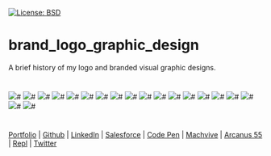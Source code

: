 [![License: BSD](https://badgen.net/badge/license/BSD/orange)](https://opensource.org/licenses/BSD-3-Clause)
# brand_logo_graphic_design
A brief history of my logo and branded visual graphic designs.
#
![](https://neodigm.github.io/brand_logo_graphic_design/fantastic/discerning/1.jpg)#
![](https://neodigm.github.io/brand_logo_graphic_design/fantastic/discerning/2.jpg)#
![](https://neodigm.github.io/brand_logo_graphic_design/fantastic/discerning/3.jpg)#
![](https://neodigm.github.io/brand_logo_graphic_design/fantastic/discerning/4.jpg)#
![](https://neodigm.github.io/brand_logo_graphic_design/fantastic/discerning/5.jpg)#
![](https://neodigm.github.io/brand_logo_graphic_design/fantastic/discerning/6.jpg)#
![](https://neodigm.github.io/brand_logo_graphic_design/fantastic/discerning/7.jpg)#
![](https://neodigm.github.io/brand_logo_graphic_design/fantastic/discerning/8.jpg)#
![](https://neodigm.github.io/brand_logo_graphic_design/fantastic/discerning/9.jpg)#
![](https://neodigm.github.io/brand_logo_graphic_design/fantastic/discerning/10.jpg)#
![](https://neodigm.github.io/brand_logo_graphic_design/fantastic/discerning/11.jpg)#
![](https://neodigm.github.io/brand_logo_graphic_design/fantastic/discerning/12.jpg)#
![](https://neodigm.github.io/brand_logo_graphic_design/fantastic/discerning/13.jpg)#
![](https://neodigm.github.io/brand_logo_graphic_design/fantastic/discerning/14.jpg)#
![](https://neodigm.github.io/brand_logo_graphic_design/fantastic/discerning/15.jpg)#
![](https://neodigm.github.io/brand_logo_graphic_design/fantastic/discerning/16.jpg)#
![](https://neodigm.github.io/brand_logo_graphic_design/fantastic/discerning/17.jpg)#
![](https://neodigm.github.io/brand_logo_graphic_design/fantastic/discerning/18.jpg)#
![](https://neodigm.github.io/brand_logo_graphic_design/fantastic/discerning/19.jpg)#
#
[Portfolio](https://www.theScottKrause.com) |
[Github](https://github.com/neodigm) |
[LinkedIn](https://www.linkedin.com/in/neodigm24/) |
[Salesforce](https://trailblazer.me/id/skrause) |
[Code Pen](https://codepen.io/neodigm24) |
[Machvive](https://machvive.com/) |
[Arcanus 55](https://www.arcanus55.com/) |
[Repl](https://repl.it/@neodigm) |
[Twitter](https://twitter.com/neodigm24)